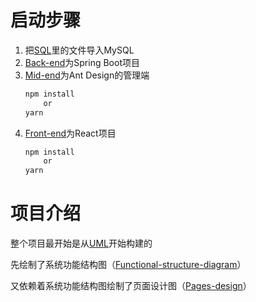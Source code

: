<!--
 * @Author: D_bxg
 * @Date: 2022-01-21 09:59:58
 * @LastEditors: D_bxg
 * @LastEditTime: 2022-02-21 22:49:22
 * @Description: file content
 * @FilePath: \applicatione:\Code\Project\Graduation-Project\README.md
-->
# 启动步骤

1. 把[SQL](/SQL)里的文件导入MySQL
2. [Back-end](/Back-end)为Spring Boot项目
3. [Mid-end](/Mid-end)为Ant Design的管理端
    ```cmd
    npm install
        or
    yarn
    ```
4. [Front-end](/Front-end)为React项目
    ```cmd
    npm install
        or
    yarn
    ```

# 项目介绍

整个项目最开始是从[UML](/UML)开始构建的

先绘制了系统功能结构图（[Functional-structure-diagram](/UML/Functional-structure-diagram.vsdx)）

又依赖着系统功能结构图绘制了页面设计图（[Pages-design](/UML/Pages-design.vsdx)）